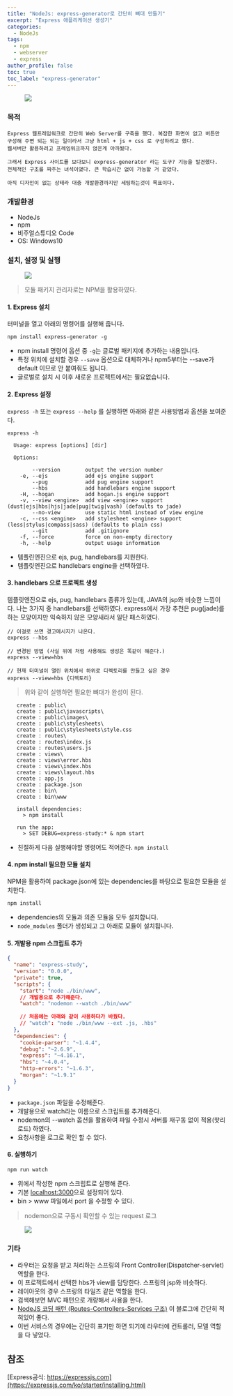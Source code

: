 ```yaml
---
title: "NodeJs: express-generator로 간단히 뼈대 만들기"
excerpt: "Express 애플리케이션 생성기"
categories:
  - NodeJs
tags:
  - npm
  - webserver
  - express
author_profile: false
toc: true
toc_label: "express-generator"
---
```


<figure>
    <a href="{{ site.baseurl }}/assets/images/nodejs/express-1.png"><img src="{{ site.baseurl }}/assets/images/nodejs/express-1.png"></a>
</figure>

### 목적
```
Express 웹프레임워크로 간단히 Web Server를 구축을 했다. 복잡한 화면이 없고 버튼만 
구성해 주면 되는 되는 일이라서 그냥 html + js + css 로 구성하려고 했다.
웹서버만 활용하려고 프레임워크까지 얹은게 아까웠다.

그래서 Express 사이트를 보다보니 express-generator 라는 도구? 기능을 발견했다. 
전체적인 구조를 짜주는 녀석이였다. 큰 학습시간 없이 가능할 거 같았다.

아직 디자인이 없는 상태라 대충 개발환경까지만 세팅하는것이 목표이다.
```

### 개발환경
- NodeJs
- npm
- 비주얼스튜디오 Code
- OS: Windows10

### 설치, 설정 및 실행
<figure>
    <a href="{{ site.baseurl }}/assets/images/nodejs/nodejs-2.jpg"><img src="{{ site.baseurl }}/assets/images/nodejs/nodejs-2.jpg"></a>
</figure>

>모듈 패키지 관리자로는 NPM을 활용하였다.


#### 1. Express 설치

터미널을 열고 아래의 명령어를 실행해 줍니다.

```
npm install express-generator -g
```
- npm install 명령어 옵션 중 `-g`는 글로벌 패키지에 추가하는 내용입니다.
- 특정 위치에 설치할 경우 `--save` 옵션으로 대체하거나 npm5부터는
--save가 default 이므로 안 붙여줘도 됩니다.
- 글로벌로 설치 시 이후 새로운 프로젝트에서는 필요없습니다.

#### 2. Express 설정
`express -h` 또는 `express --help` 를 실행하면 아래와 같은 사용방법과 옵션을 보여준다. 
```
express -h

  Usage: express [options] [dir]

  Options:

        --version        output the version number
    -e, --ejs            add ejs engine support   
        --pug            add pug engine support
        --hbs            add handlebars engine support
    -H, --hogan          add hogan.js engine support
    -v, --view <engine>  add view <engine> support (dust|ejs|hbs|hjs|jade|pug|twig|vash) (defaults to jade)
        --no-view        use static html instead of view engine
    -c, --css <engine>   add stylesheet <engine> support (less|stylus|compass|sass) (defaults to plain css)
        --git            add .gitignore
    -f, --force          force on non-empty directory
    -h, --help           output usage information
```

- 템플린엔진으로 ejs, pug, handlebars를 지원한다.
- 템플릿엔진으로 handlebars engine을 선택하였다.

#### 3. handlebars 으로 프로젝트 생성

템플릿엔진으로 ejs, pug, handlebars 종류가 있는데, JAVA의 jsp와 비슷한 느낌이다.
나는 3가지 중 handlebars를 선택하였다. express에서 가장 추천은 pug(jade)를 하는 모양이지만
익숙하지 않은 모양새라서 일단 패스하였다.

```
// 이걸로 쓰면 경고메시지가 나온다.
express --hbs

// 변경된 방법 (사실 위에 처럼 사용해도 생성은 똑같이 해준다.)
express --view=hbs

// 현재 터미널이 열린 위치에서 하위로 디렉토리를 만들고 싶은 경우
express --view=hbs {디렉토리}
```

>위와 같이 실행하면 필요한 뼈대가 완성이 된다.

```
   create : public\
   create : public\javascripts\
   create : public\images\
   create : public\stylesheets\
   create : public\stylesheets\style.css
   create : routes\
   create : routes\index.js
   create : routes\users.js
   create : views\
   create : views\error.hbs
   create : views\index.hbs
   create : views\layout.hbs
   create : app.js
   create : package.json
   create : bin\
   create : bin\www

   install dependencies:
     > npm install

   run the app:
     > SET DEBUG=express-study:* & npm start
```
- 친절하게 다음 실행해야할 명령어도 적어준다. `npm install`

#### 4. npm install 필요한 모듈 설치

NPM을 활용하여 package.json에 있는 dependencies를 바탕으로 필요한 모듈을 설치한다.

```
npm install
```

- dependencies의 모듈과 의존 모듈을 모두 설치합니다.
- `node_modules` 폴더가 생성되고 그 아래로 모듈이 설치됩니다.

#### 5. 개발용 npm 스크립트 추가

```json
{
  "name": "express-study",
  "version": "0.0.0",
  "private": true,
  "scripts": {
    "start": "node ./bin/www",
    // 개발용으로 추가해준다.
    "watch": "nodemon --watch ./bin/www"
    
    // 처음에는 아래와 같이 사용하다가 바꿨다.
    // "watch": "node ./bin/www --ext .js, .hbs"
  },
  "dependencies": {
    "cookie-parser": "~1.4.4",
    "debug": "~2.6.9",
    "express": "~4.16.1",
    "hbs": "~4.0.4",
    "http-errors": "~1.6.3",
    "morgan": "~1.9.1"
  }
}
```

- `package.json` 파일을 수정해준다.
- 개발용으로 watch라는 이름으로 스크립트를 추가해준다.
- nodemon의 --watch 옵션을 활용하여 파일 수정시 서버를 재구동 없이 적용(핫리로드) 하였다.
- 요청사항을 로그로 확인 할 수 있다.


#### 6. 실행하기
```
npm run watch
```
- 위에서 작성한 npm 스크립트로 실행해 준다.
- 기본 [localhost:3000](http://localhost:3000)으로 설정되어 있다.
- bin > www 파일에서 port 을 수정할 수 있다.

>nodemon으로 구동시 확인할 수 있는 request 로그
<figure>
    <a href="{{ site.baseurl }}/assets/images/nodejs/express-2.png"><img src="{{ site.baseurl }}/assets/images/nodejs/express-2.png"></a>
</figure>

### 기타

- 라우터는 요청을 받고 처리하는 스프링의 Front Controller(Dispatcher-servlet)역할을 한다.
- 이 프로젝트에서 선택한 hbs가 view를 담당한다. 스프링의 jsp와 비슷하다.
- 레이아웃의 경우 스프링의 타일즈 같은 역할을 한다.
- 검색해보면 MVC 패턴으로 개량해서 사용을 한다. 
- [NodeJS 코딩 패턴 (Routes-Controllers-Services 구조)](https://gofnrk.tistory.com/65) 이 블로그에 간단히 적혀있어 좋다.
- 이번 서비스의 경우에는 간단히 표기만 하면 되기에 라우터에 컨트롤러, 모델 역할을 다 넣었다.



## 참조
[Express공식: https://expressjs.com](https://expressjs.com/ko/starter/installing.html)



